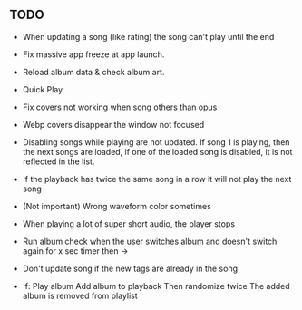 ## TODO
- When updating a song (like rating) the song can't play until the end

- Fix massive app freeze at app launch.

- Reload album data & check album art.

- Quick Play.

- Fix covers not working when song others than opus

- Webp covers disappear the window not focused

- Disabling songs while playing are not updated. If song 1 is playing, then the next songs are loaded, if one of the loaded song is disabled, it is not reflected in the list.

- If the playback has twice the same song in a row it will not play the next song

- (Not important) Wrong waveform color sometimes

- When playing a lot of super short audio, the player stops

- Run album check when the user switches album and doesn't switch again for x sec timer then ->
- Don't update song if the new tags are already in the song


- If:
  Play album
  Add album to playback
  Then randomize twice
  The added album is removed from playlist
